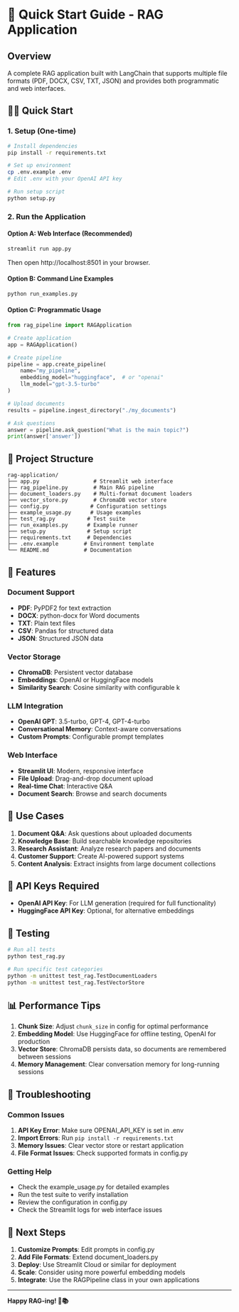 # 🚀 Quick Start Guide - RAG Application

## Overview
A complete RAG application built with LangChain that supports multiple file formats (PDF, DOCX, CSV, TXT, JSON) and provides both programmatic and web interfaces.

## 🏃‍♂️ Quick Start

### 1. Setup (One-time)
```bash
# Install dependencies
pip install -r requirements.txt

# Set up environment
cp .env.example .env
# Edit .env with your OpenAI API key

# Run setup script
python setup.py
```

### 2. Run the Application

#### Option A: Web Interface (Recommended)
```bash
streamlit run app.py
```
Then open http://localhost:8501 in your browser.

#### Option B: Command Line Examples
```bash
python run_examples.py
```

#### Option C: Programmatic Usage
```python
from rag_pipeline import RAGApplication

# Create application
app = RAGApplication()

# Create pipeline
pipeline = app.create_pipeline(
    name="my_pipeline",
    embedding_model="huggingface",  # or "openai"
    llm_model="gpt-3.5-turbo"
)

# Upload documents
results = pipeline.ingest_directory("./my_documents")

# Ask questions
answer = pipeline.ask_question("What is the main topic?")
print(answer['answer'])
```

## 📁 Project Structure

```
rag-application/
├── app.py                 # Streamlit web interface
├── rag_pipeline.py        # Main RAG pipeline
├── document_loaders.py    # Multi-format document loaders
├── vector_store.py        # ChromaDB vector store
├── config.py             # Configuration settings
├── example_usage.py      # Usage examples
├── test_rag.py          # Test suite
├── run_examples.py      # Example runner
├── setup.py             # Setup script
├── requirements.txt     # Dependencies
├── .env.example        # Environment template
└── README.md           # Documentation
```

## 🔧 Features

### Document Support
- **PDF**: PyPDF2 for text extraction
- **DOCX**: python-docx for Word documents
- **TXT**: Plain text files
- **CSV**: Pandas for structured data
- **JSON**: Structured JSON data

### Vector Storage
- **ChromaDB**: Persistent vector database
- **Embeddings**: OpenAI or HuggingFace models
- **Similarity Search**: Cosine similarity with configurable k

### LLM Integration
- **OpenAI GPT**: 3.5-turbo, GPT-4, GPT-4-turbo
- **Conversational Memory**: Context-aware conversations
- **Custom Prompts**: Configurable prompt templates

### Web Interface
- **Streamlit UI**: Modern, responsive interface
- **File Upload**: Drag-and-drop document upload
- **Real-time Chat**: Interactive Q&A
- **Document Search**: Browse and search documents

## 🎯 Use Cases

1. **Document Q&A**: Ask questions about uploaded documents
2. **Knowledge Base**: Build searchable knowledge repositories
3. **Research Assistant**: Analyze research papers and documents
4. **Customer Support**: Create AI-powered support systems
5. **Content Analysis**: Extract insights from large document collections

## 🔑 API Keys Required

- **OpenAI API Key**: For LLM generation (required for full functionality)
- **HuggingFace API Key**: Optional, for alternative embeddings

## 🧪 Testing

```bash
# Run all tests
python test_rag.py

# Run specific test categories
python -m unittest test_rag.TestDocumentLoaders
python -m unittest test_rag.TestVectorStore
```

## 📊 Performance Tips

1. **Chunk Size**: Adjust `chunk_size` in config for optimal performance
2. **Embedding Model**: Use HuggingFace for offline testing, OpenAI for production
3. **Vector Store**: ChromaDB persists data, so documents are remembered between sessions
4. **Memory Management**: Clear conversation memory for long-running sessions

## 🐛 Troubleshooting

### Common Issues

1. **API Key Error**: Make sure OPENAI_API_KEY is set in .env
2. **Import Errors**: Run `pip install -r requirements.txt`
3. **Memory Issues**: Clear vector store or restart application
4. **File Format Issues**: Check supported formats in config.py

### Getting Help

- Check the example_usage.py for detailed examples
- Run the test suite to verify installation
- Review the configuration in config.py
- Check the Streamlit logs for web interface issues

## 🚀 Next Steps

1. **Customize Prompts**: Edit prompts in config.py
2. **Add File Formats**: Extend document_loaders.py
3. **Deploy**: Use Streamlit Cloud or similar for deployment
4. **Scale**: Consider using more powerful embedding models
5. **Integrate**: Use the RAGPipeline class in your own applications

---

**Happy RAG-ing! 🤖📚**